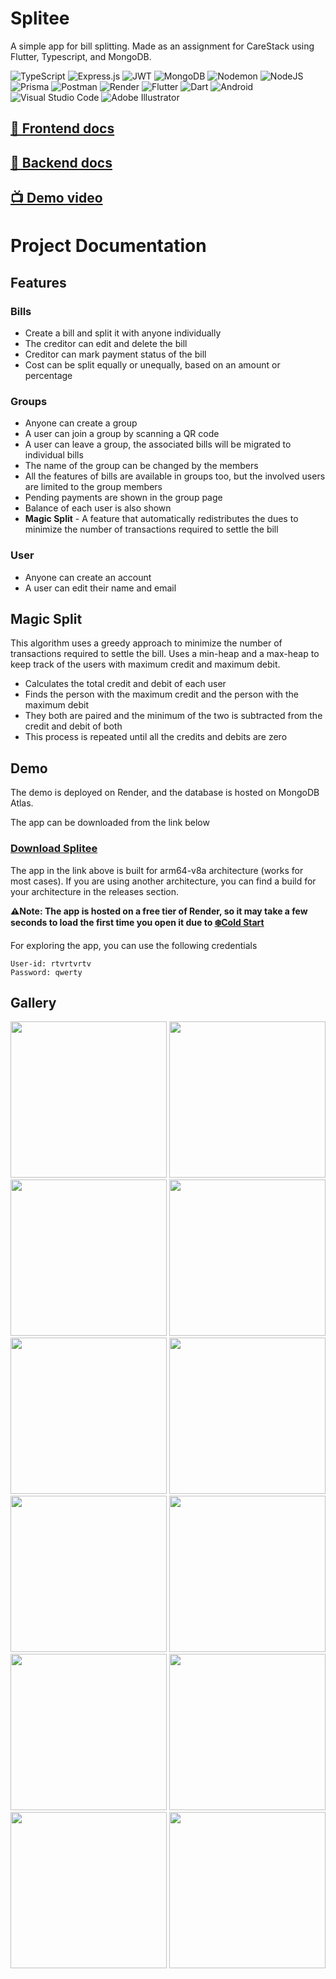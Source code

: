 # Splitee

A simple app for bill splitting. Made as an assignment for CareStack using Flutter, Typescript, and MongoDB.

![TypeScript](https://img.shields.io/badge/typescript-%23007ACC.svg?style=for-the-badge&logo=typescript&logoColor=white)
![Express.js](https://img.shields.io/badge/express.js-%23404d59.svg?style=for-the-badge&logo=express&logoColor=%2361DAFB)
![JWT](https://img.shields.io/badge/JWT-black?style=for-the-badge&logo=JSON%20web%20tokens)
![MongoDB](https://img.shields.io/badge/MongoDB-%234ea94b.svg?style=for-the-badge&logo=mongodb&logoColor=white)
![Nodemon](https://img.shields.io/badge/NODEMON-%23323330.svg?style=for-the-badge&logo=nodemon&logoColor=%BBDEAD)
![NodeJS](https://img.shields.io/badge/node.js-6DA55F?style=for-the-badge&logo=node.js&logoColor=white)
![Prisma](https://img.shields.io/badge/Prisma-3982CE?style=for-the-badge&logo=Prisma&logoColor=white)
![Postman](https://img.shields.io/badge/Postman-FF6C37?style=for-the-badge&logo=postman&logoColor=white)
![Render](https://img.shields.io/badge/Render-%46E3B7.svg?style=for-the-badge&logo=render&logoColor=white)
![Flutter](https://img.shields.io/badge/Flutter-%2302569B.svg?style=for-the-badge&logo=Flutter&logoColor=white)
![Dart](https://img.shields.io/badge/dart-%230175C2.svg?style=for-the-badge&logo=dart&logoColor=white)
![Android](https://img.shields.io/badge/Android-3DDC84?style=for-the-badge&logo=android&logoColor=white)
![Visual Studio Code](https://img.shields.io/badge/Visual%20Studio%20Code-0078d7.svg?style=for-the-badge&logo=visual-studio-code&logoColor=white)
![Adobe Illustrator](https://img.shields.io/badge/adobe%20illustrator-%23FF9A00.svg?style=for-the-badge&logo=adobe%20illustrator&logoColor=white)

## [📕 Frontend docs](https://github.com/RohitEdathil/Splitee/tree/master/sp_frontend#readme)

## [📗 Backend docs](https://github.com/RohitEdathil/Splitee/tree/master/sp_backend#readme)

## [📺 Demo video](https://youtu.be/83x_o12jnS0)

# Project Documentation

## Features

### Bills

- Create a bill and split it with anyone individually
- The creditor can edit and delete the bill
- Creditor can mark payment status of the bill
- Cost can be split equally or unequally, based on an amount or percentage

### Groups

- Anyone can create a group
- A user can join a group by scanning a QR code
- A user can leave a group, the associated bills will be migrated to individual bills
- The name of the group can be changed by the members
- All the features of bills are available in groups too, but the involved users are limited to the group members
- Pending payments are shown in the group page
- Balance of each user is also shown
- **Magic Split** - A feature that automatically redistributes the dues to minimize the number of transactions required to settle the bill

### User

- Anyone can create an account
- A user can edit their name and email

## Magic Split

This algorithm uses a greedy approach to minimize the number of transactions required to settle the bill. Uses a min-heap and a max-heap to keep track of the users with maximum credit and maximum debit.

- Calculates the total credit and debit of each user
- Finds the person with the maximum credit and the person with the maximum debit
- They both are paired and the minimum of the two is subtracted from the credit and debit of both
- This process is repeated until all the credits and debits are zero

## Demo

The demo is deployed on Render, and the database is hosted on MongoDB Atlas.

The app can be downloaded from the link below

### **[Download Splitee](https://github.com/RohitEdathil/Splitee/releases/download/v1.0/app-arm64-v8a-release.apk)**

The app in the link above is built for arm64-v8a architecture (works for most cases). If you are using another architecture, you can find a build for your architecture in the releases section.

**⚠️Note: The app is hosted on a free tier of Render, so it may take a few seconds to load the first time you open it due to [❄️Cold Start](<https://en.wikipedia.org/wiki/Cold_start_(computing)>)**

For exploring the app, you can use the following credentials

```
User-id: rtvrtvrtv
Password: qwerty
```

## Gallery
<span>
<img src="screenshots/login.jpg" width="250">
<img src="screenshots/groups.jpg" width="250">
<img src="screenshots/indi.jpg" width="250">
<img src="screenshots/list_bill.jpg" width="250">
<img src="screenshots/create_bill.jpg" width="250">
<img src="screenshots/view_bill.jpg" width="250">
<img src="screenshots/edit_part.jpg" width="250">
<img src="screenshots/summary.jpg" width="250">
<img src="screenshots/balance.jpg" width="250">
<img src="screenshots/group_options.jpg" width="250">
<img src="screenshots/magic.jpg" width="250">
<img src="screenshots/user_settings.jpg" width="250">
</span>
